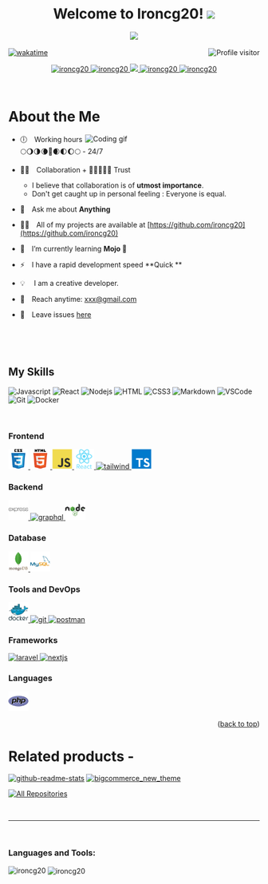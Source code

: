 
<h1 align="center">
  Welcome to Ironcg20!
  <img src="https://media.giphy.com/media/hvRJCLFzcasrR4ia7z/giphy.gif" width="28">
</h1>


<p align="center">
  <a href="https://github.com/ironcg20"><img src="https://readme-typing-svg.herokuapp.com/?lines=I%20am%20a%20Full-stack%20developer&center=true&width=380&height=45"></a>
</p>



<a href="https://komarev.com/ghpvc/?username=ironcg20">
  <img align="right" src="https://komarev.com/ghpvc/?username=ironcg20&label=Visitors&color=0e75b6&style=flat" alt="Profile visitor" />
</a>


[![wakatime](https://wakatime.com/badge/user/eebb3dd8-d9b2-40de-9b88-6fd6cac99dbc.svg)](https://wakatime.com/@eebb3dd8-d9b2-40de-9b88-6fd6cac99dbc)


<p align="center">
 <a href="https://ironcg20.com" target="blank">
  <img src="https://img.shields.io/badge/Website-DC143C?style=for-the-badge&logo=medium&logoColor=white" alt="ironcg20" />
 </a>
 <a href="https://linkedin.com/in/al-siam" target="_blank">
  <img src="https://img.shields.io/badge/LinkedIn-0077B5?style=for-the-badge&logo=linkedin&logoColor=white" alt="ironcg20"/>
 </a>
 <a href="https://twitter.com/_ironcg20" target="_blank">
  <img src="https://img.shields.io/badge/Twitter-1DA1F2?style=for-the-badge&logo=twitter&logoColor=white" />
 </a>
 <a href="https://instagram.com/_ironcg20" target="_blank">
  <img src="https://img.shields.io/badge/Instagram-fe4164?style=for-the-badge&logo=instagram&logoColor=white" alt="ironcg20" />
 </a> 
 <a href="https://facebook.com/ironcg20.dev" target="_blank">
  <img src="https://img.shields.io/badge/Facebook-20BEFF?&style=for-the-badge&logo=facebook&logoColor=white" alt="ironcg20"  />
  </a> 
</p>
<br />

<!-- About Section -->
 # About the Me
 
<p>
 <img align="right" width="350" src="https://cdn.dribbble.com/users/1162077/screenshots/3848914/programmer.gif" alt="Coding gif" />

- 🕕&emsp;Working hours
🌕🌖🌗🌘🌚🌒🌓🌔🌕 - 24/7

- 🙌🏻&emsp;Collaboration + 👨🏼‍🤝‍👨🏼 Trust
  - I believe that collaboration is of **utmost importance**.
  - Don't get caught up in personal feeling : Everyone is equal. 

- 💬&emsp;Ask me about **Anything**

- 👨‍💻&emsp;All of my projects are available at [https://github.com/ironcg20](https://github.com/ironcg20)

- 🌱&emsp;I’m currently learning **Mojo 🤔**

- ⚡&emsp;I have a rapid development speed **Quick  **

- 💡&emsp; I am a creative developer.
- 📧&emsp;Reach anytime: xxx@gmail.com
- 💬&emsp;Leave issues [here](https://github.com/ironcg20/issues)

</p>

<br/>
<br/>
<br/>

## My Skills

![Javascript](https://img.shields.io/badge/Javascript-F0DB4F?style=for-the-badge&labelColor=black&logo=javascript&logoColor=F0DB4F)
![React](https://img.shields.io/badge/-React-61DBFB?style=for-the-badge&labelColor=black&logo=react&logoColor=61DBFB)
![Nodejs](https://img.shields.io/badge/Nodejs-3C873A?style=for-the-badge&labelColor=black&logo=node.js&logoColor=3C873A)
![HTML](https://img.shields.io/badge/HTML5-E34F26?style=for-the-badge&logo=html5&logoColor=white)
![CSS3](https://img.shields.io/badge/CSS3-1572B6?style=for-the-badge&logo=css3&logoColor=white)
![Markdown](https://img.shields.io/badge/Markdown-000000?style=for-the-badge&logo=markdown&logoColor=white)
![VSCode](https://img.shields.io/badge/Visual_Studio-0078d7?style=for-the-badge&logo=visual%20studio&logoColor=white)
![Git](https://img.shields.io/badge/Git-F05032?style=for-the-badge&logo=git&logoColor=white)
![Docker](https://img.shields.io/badge/Docker-0078d7?style=for-the-badge&logo=docker&logoColor=white)

<br/>

<div>
    <h3>Frontend</h3>
    <p align="left">
        <a href="https://www.w3schools.com/css/" target="_blank" rel="noreferrer">
            <img src="https://raw.githubusercontent.com/devicons/devicon/master/icons/css3/css3-original-wordmark.svg" alt="css3" width="40" height="40"/>
        </a>
        <a href="https://www.w3.org/html/" target="_blank" rel="noreferrer">
            <img src="https://raw.githubusercontent.com/devicons/devicon/master/icons/html5/html5-original-wordmark.svg" alt="html5" width="40" height="40"/>
        </a>
        <a href="https://developer.mozilla.org/en-US/docs/Web/JavaScript" target="_blank" rel="noreferrer">
            <img src="https://raw.githubusercontent.com/devicons/devicon/master/icons/javascript/javascript-original.svg" alt="javascript" width="40" height="40"/>
        </a>
        <a href="https://reactjs.org/" target="_blank" rel="noreferrer">
            <img src="https://raw.githubusercontent.com/devicons/devicon/master/icons/react/react-original-wordmark.svg" alt="react" width="40" height="40"/>
        </a>
        <a href="https://tailwindcss.com/" target="_blank" rel="noreferrer">
            <img src="https://www.vectorlogo.zone/logos/tailwindcss/tailwindcss-icon.svg" alt="tailwind" width="40" height="40"/>
        </a>
        <a href="https://www.typescriptlang.org/" target="_blank" rel="noreferrer">
            <img src="https://raw.githubusercontent.com/devicons/devicon/master/icons/typescript/typescript-original.svg" alt="typescript" width="40" height="40"/>
        </a>
    </p>
</div>

<div>
    <h3>Backend</h3>
    <p align="left">
        <a href="https://expressjs.com" target="_blank" rel="noreferrer">
            <img src="https://raw.githubusercontent.com/devicons/devicon/master/icons/express/express-original-wordmark.svg" alt="express" width="40" height="40"/>
        </a>
        <a href="https://graphql.org" target="_blank" rel="noreferrer">
            <img src="https://www.vectorlogo.zone/logos/graphql/graphql-icon.svg" alt="graphql" width="40" height="40"/>
        </a>
        <a href="https://nodejs.org" target="_blank" rel="noreferrer">
            <img src="https://raw.githubusercontent.com/devicons/devicon/master/icons/nodejs/nodejs-original-wordmark.svg" alt="nodejs" width="40" height="40"/>
        </a>
    </p>
</div>

<div>
    <h3>Database</h3>
    <p align="left">
        <a href="https://www.mongodb.com/" target="_blank" rel="noreferrer">
            <img src="https://raw.githubusercontent.com/devicons/devicon/master/icons/mongodb/mongodb-original-wordmark.svg" alt="mongodb" width="40" height="40"/>
        </a>
        <a href="https://www.mysql.com/" target="_blank" rel="noreferrer">
            <img src="https://raw.githubusercontent.com/devicons/devicon/master/icons/mysql/mysql-original-wordmark.svg" alt="mysql" width="40" height="40"/>
        </a>
    </p>
</div>

<div>
    <h3>Tools and DevOps</h3>
    <p align="left">
        <a href="https://www.docker.com/" target="_blank" rel="noreferrer">
            <img src="https://raw.githubusercontent.com/devicons/devicon/master/icons/docker/docker-original-wordmark.svg" alt="docker" width="40" height="40"/>
        </a>
        <a href="https://git-scm.com/" target="_blank" rel="noreferrer">
            <img src="https://www.vectorlogo.zone/logos/git-scm/git-scm-icon.svg" alt="git" width="40" height="40"/>
        </a>
        <a href="https://postman.com" target="_blank" rel="noreferrer">
            <img src="https://www.vectorlogo.zone/logos/getpostman/getpostman-icon.svg" alt="postman" width="40" height="40"/>
        </a>
    </p>
</div>

<div>
    <h3>Frameworks</h3>
    <p align="left">
        <a href="https://laravel.com/" target="_blank" rel="noreferrer">
            <img src="https://cdn1.vectorstock.com/i/1000x1000/54/10/laravel-php-web-framework-logo-vector-41005410.jpg" alt="laravel" width="40" height="40"/>
        </a>
        <a href="https://nextjs.org/" target="_blank" rel="noreferrer">
            <img src="https://cdn.worldvectorlogo.com/logos/nextjs-2.svg" alt="nextjs" width="40" height="40"/>
        </a>
    </p>
</div>

<div>
    <h3>Languages</h3>
    <p align="left">
        <a href="https://www.php.net" target="_blank" rel="noreferrer">
            <img src="https://raw.githubusercontent.com/devicons/devicon/master/icons/php/php-original.svg" alt="php" width="40" height="40"/>
        </a>
    </p>
</div>
<!-- GETTING STARTED -->

<p align="right">(<a href="#readme-top">back to top</a>)</p>


# Related products -
[![github-readme-stats](https://github-readme-stats.vercel.app/api/pin/?username=ironcg20&repo=github-readme-stats&border_color=7F3FBF&bg_color=0D1117&title_color=C9D1D9&text_color=8B949E&icon_color=7F3FBF)](https://github.com/ironcg20/github-readme-stats)
[![bigcommerce_new_theme](https://github-readme-stats.vercel.app/api/pin/?username=ironcg20&repo=bigcommerce_theme&border_color=7F3FBF&bg_color=0D1117&title_color=C9D1D9&text_color=8B949E&icon_color=7F3FBF)](https://github.com/ironcg20/bigcommerce_theme)

<p align="left">
  <a href="https://github.com/ironcg20?tab=repositories" target="_blank"><img alt="All Repositories" title="All Repositories" src="https://img.shields.io/badge/-All%20Repos-2962FF?style=for-the-badge&logo=koding&logoColor=white"/></a>
</p>

<br/>
<hr/>
<br/>

<h3 align="left">Languages and Tools:</h3>


<div>
  <p><img align="left" src="https://github-readme-stats.vercel.app/api/top-langs?username=ironcg20&show_icons=true&locale=en&layout=compact" alt="ironcg20" /></p>
  <p>&nbsp;<img align="center" src="https://github-readme-stats.vercel.app/api?username=ironcg20&show_icons=true&locale=en" alt="ironcg20" /></p>
</div>

